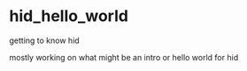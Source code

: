 # hid_hello_world
getting to know hid

mostly working on what might be an intro or hello world for hid
